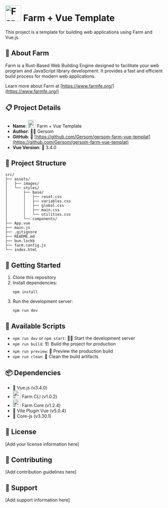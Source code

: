 # <img src="https://avatars.githubusercontent.com/u/108205785?s=200&v=4" alt="Farm logo" width="50" height="50"> Farm + Vue Template

This project is a template for building web applications using Farm and Vue.js.

## 🚀 About Farm

Farm is a Rust-Based Web Building Engine designed to facilitate your web program and JavaScript library development. It provides a fast and efficient build process for modern web applications.

Learn more about Farm at [https://www.farmfe.org/](https://www.farmfe.org/)

## 📋 Project Details

- **Name**: <img src="https://avatars.githubusercontent.com/u/108205785?s=200&v=4" alt="Farm logo" width="25" height="25"> Farm + Vue Template
- **Author**: 👨‍💻 Gersom
- **GitHub**: 🔗 [https://github.com/Gersom/gersom-farm-vue-templat](https://github.com/Gersom/gersom-farm-vue-templat)
- **Vue Version**: 💚 3.4.0

## 📁 Project Structure

```
src/
├── assets/
│   ├── images/
│   └── styles/
│       ├── base/
│       │   ├── reset.css
│       │   ├── variables.css
│       │   ├── global.css
│       │   ├── main.css
│       │   └── utilities.css
│       └── components/
├── App.vue
├── main.js
├── .gitignore
├── README.md
├── bun.lockb
├── farm.config.js
└── index.html
```

## 🚦 Getting Started

1. Clone this repository
2. Install dependencies:
   ```
   npm install
   ```
3. Run the development server:
   ```
   npm run dev
   ```

## 📜 Available Scripts

- `npm run dev` or `npm start`: 🏃‍♂️ Start the development server
- `npm run build`: 🏗️ Build the project for production
- `npm run preview`: 👀 Preview the production build
- `npm run clean`: 🧹 Clean the build artifacts

## 📦 Dependencies

- 💚 Vue.js (v3.4.0)
- <img src="https://avatars.githubusercontent.com/u/108205785?s=200&v=4" alt="Farm logo" width="25" height="25"> Farm CLI (v1.0.2)
- <img src="https://avatars.githubusercontent.com/u/108205785?s=200&v=4" alt="Farm logo" width="25" height="25"> Farm Core (v1.2.4)
- 🔧 Vite Plugin Vue (v5.0.4)
- 🧰 Core-js (v3.30.1)

## 📄 License

[Add your license information here]

## 🤝 Contributing

[Add contribution guidelines here]

## 💬 Support

[Add support information here]
